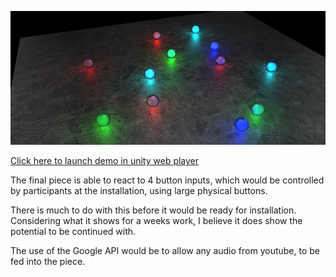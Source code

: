 ![Balls-final](../project_images/final.jpg?raw=true "Balls-final")

[Click here to launch demo in unity web player](chrisbarry.info)

The final piece is able to react to 4 button inputs, which would be controlled by participants at the installation, using large physical buttons.

There is much to do with this before it would be ready for installation. Considering what it shows for a weeks work, I believe it does show the potential to be continued with.

The use of the Google API would be to allow any audio from youtube, to be fed into the piece.